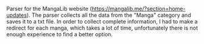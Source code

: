 Parser for the MangaLib website (https://mangalib.me/?section=home-updates).
The parser collects all the data from the "Manga" category and saves it to a txt file.
In order to collect complete information, I had to make a redirect for each manga, which takes a lot of time, unfortunately there is not enough experience to find a better option.